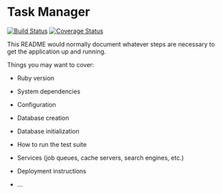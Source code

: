 # Task Manager

[![Build Status](https://img.shields.io/endpoint.svg?url=https%3A%2F%2Factions-badge.atrox.dev%2FalexSmkh%2Ftask-manager%2Fbadge%3Fref%3Ddevelop&style=flat)](https://actions-badge.atrox.dev/alexSmkh/task-manager/goto?ref=develop)
[![Coverage Status](https://coveralls.io/repos/github/alexSmkh/task-manager/badge.svg?branch=main)](https://coveralls.io/github/alexSmkh/task-manager?branch=main)

This README would normally document whatever steps are necessary to get the
application up and running.

Things you may want to cover:

* Ruby version

* System dependencies

* Configuration

* Database creation

* Database initialization

* How to run the test suite

* Services (job queues, cache servers, search engines, etc.)

* Deployment instructions

* ...
